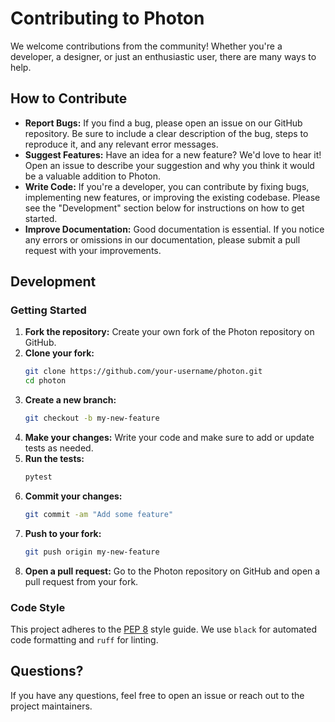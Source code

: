 # Contributing to Photon

We welcome contributions from the community! Whether you're a developer, a designer, or just an enthusiastic user, there are many ways to help.

## How to Contribute

*   **Report Bugs:** If you find a bug, please open an issue on our GitHub repository. Be sure to include a clear description of the bug, steps to reproduce it, and any relevant error messages.
*   **Suggest Features:** Have an idea for a new feature? We'd love to hear it! Open an issue to describe your suggestion and why you think it would be a valuable addition to Photon.
*   **Write Code:** If you're a developer, you can contribute by fixing bugs, implementing new features, or improving the existing codebase. Please see the "Development" section below for instructions on how to get started.
*   **Improve Documentation:** Good documentation is essential. If you notice any errors or omissions in our documentation, please submit a pull request with your improvements.

## Development

### Getting Started

1.  **Fork the repository:** Create your own fork of the Photon repository on GitHub.
2.  **Clone your fork:**
    ```bash
    git clone https://github.com/your-username/photon.git
    cd photon
    ```
3.  **Create a new branch:**
    ```bash
    git checkout -b my-new-feature
    ```
4.  **Make your changes:** Write your code and make sure to add or update tests as needed.
5.  **Run the tests:**
    ```bash
    pytest
    ```
6.  **Commit your changes:**
    ```bash
    git commit -am "Add some feature"
    ```
7.  **Push to your fork:**
    ```bash
    git push origin my-new-feature
    ```
8.  **Open a pull request:** Go to the Photon repository on GitHub and open a pull request from your fork.

### Code Style

This project adheres to the [PEP 8](https://www.python.org/dev/peps/pep-0008/) style guide. We use `black` for automated code formatting and `ruff` for linting.

## Questions?

If you have any questions, feel free to open an issue or reach out to the project maintainers.
